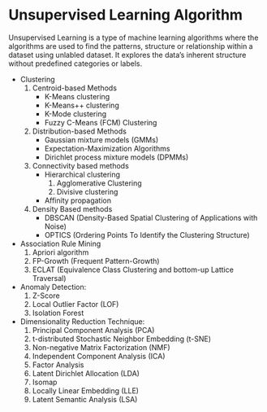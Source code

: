 # Unsupervised Learning Algorithm
Unsupervised Learning is a type of machine learning algorithms where the algorithms are used to find the patterns, structure or relationship within a dataset using unlabled dataset. It explores the data’s inherent structure without predefined categories or labels.

- Clustering
    1. Centroid-based Methods
        - K-Means clustering
        - K-Means++ clustering
        - K-Mode clustering
        - Fuzzy C-Means (FCM) Clustering
    2. Distribution-based Methods
        - Gaussian mixture models (GMMs)
        - Expectation-Maximization Algorithms
        - Dirichlet process mixture models (DPMMs)
    3. Connectivity based methods
        - Hierarchical clustering
            1. Agglomerative Clustering
            2. Divisive clustering
        - Affinity propagation
    4. Density Based methods
        - DBSCAN (Density-Based Spatial Clustering of Applications with Noise)
        - OPTICS (Ordering Points To Identify the Clustering Structure)
- Association Rule Mining
    1. Apriori algorithm
    2. FP-Growth (Frequent Pattern-Growth)
    3. ECLAT (Equivalence Class Clustering and bottom-up Lattice Traversal)
- Anomaly Detection:
    1. Z-Score
    2. Local Outlier Factor (LOF)
    3. Isolation Forest
- Dimensionality Reduction Technique:
    1. Principal Component Analysis (PCA)
    2. t-distributed Stochastic Neighbor Embedding (t-SNE)
    3. Non-negative Matrix Factorization (NMF)
    4. Independent Component Analysis (ICA)
    5. Factor Analysis
    6. Latent Dirichlet Allocation (LDA)
    7. Isomap
    8. Locally Linear Embedding (LLE)
    9. Latent Semantic Analysis (LSA)